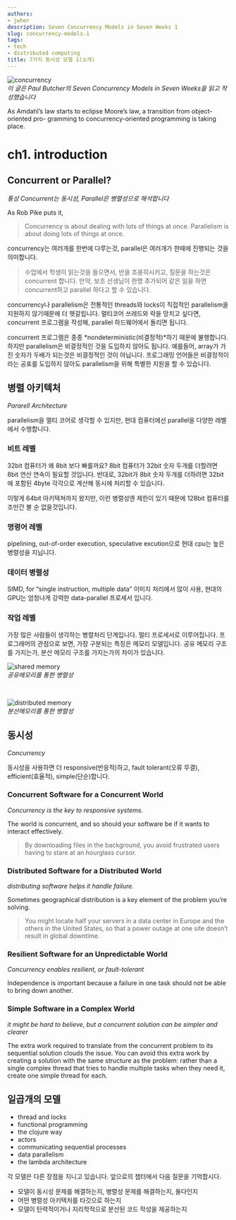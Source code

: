 ```yaml
---
authors:
- jwher
description: Seven Concurrency Models in Seven Weeks 1
slug: concurrency-models-1
tags:
- tech
- distributed computing
title: 7가지 동시성 모델 1(소개)
---
```


![concurrency](seven-plate.png)  
*이 글은 Paul Butcher의 Seven Concurrency Models in Seven Weeks을 읽고 작성했습니다*  
<!--truncate-->

As Amdahl’s law starts to eclipse Moore’s law, a transition from object-oriented pro- gramming to concurrency-oriented programming is taking place.

# ch1. introduction

## Concurrent or Parallel?
*통상 Concurrent는 동시성, Parallel은 병렬성으로 해석합니다*

As Rob Pike puts it,

> Concurrency is about dealing with lots of things at once. Parallelism is about doing lots of things at once.

concurrency는 여러개를 한번에 다루는것, parallel은 여러개가 한때에 진행되는 것을 의미합니다.

> 수업에서 학생이 읽는것을 들으면서, 반을 조용히시키고, 질문을 하는것은 concurrent 합니다.
> 만약, 보조 선생님이 한명 추가되어 같은 일을 하면 concurrent하고 parallel 하다고 할 수 있습니다.

concurrency나 parallelism은 전통적인 threads와 locks이 직접적인 parallelism을 지원하지 않기때문에 더 헷갈립니다. 멀티코어 쓰레드와 락을 망치고 싶다면, concurrent 프로그램을 작성해, parallel 하드웨어에서 돌리면 됩니다.

concurrent 프로그램은 종종 *nondeterministic(비결정적)*하기 때문에 불행합니다.
하지만 parallelism은 비결정적인 것을 도입하지 않아도 됩니다. 예를들어, array가 가진 숫자가 두배가 되는것은 비결정적인 것이 아닙니다. 프로그래밍 언어들은 비결정적이라는 공포를 도입하지 않아도 parallelism을 위해 특별한 지원을 할 수 있습니다.

## 병렬 아키텍처
*Pararell Architecture*  

parallelism을 멀티 코어로 생각할 수 있지만, 현대 컴퓨터에선 parallel을 다양한 레벨에서 수행합니다.

### 비트 레벨
32bit 컴퓨터가 왜 8bit 보다 빠를까요? 8bit 컴퓨터가 32bit 숫자 두개를 더할려면 8bit 연산 연속이 필요할 것입니다. 반대로, 32bit가 8bit 숫자 두개를 더하려면 32bit에 포함된 4byte 각각으로 계산해 동시에 처리할 수 있습니다.

이렇게 64bit 아키텍쳐까지 왔지만, 이런 병렬성엔 제한이 있기 때문에 128bit 컴퓨터를 조만간 볼 순 없을것입니다.

### 명령어 레벨
pipelining, out-of-order execution, speculative excution으로 현대 cpu는 높은 병렬성을 지닙니다.

### 데이터 병렬성
SIMD, for “single instruction, multiple data”
이미지 처리에서 많이 사용, 현대의 GPU는 엄청나게 강력한 data-parallel 프로세서 입니다.

### 작업 레벨
가장 많은 사람들이 생각하는 병렬처리 단계입니다. 멀티 프로세서로 이루어집니다.
프로그래머의 관점으로 보면, 가장 구분되는 특징은 메모리 모델입니다.
공유 메모리 구조를 가지는가, 분산 메모리 구조를 가지는가의 차이가 있습니다.

![shared memory](shared_memory.png)  
*공유메모리를 통한 병렬성*  

<br/>

![distributed memory](distributed_memory.png)  
*분산메모리를 통한 병렬성*

## 동시성
*Concurrency*  

동시성을 사용하면 더 responsive(반응적)하고, fault tolerant(오류 무결), efficient(효율적), simple(단순)합니다.

### Concurrent Software for a Concurrent World
*Concurrency is the key to responsive systems.*  

The world is concurrent, and so should your software be if it wants to interact effectively.
> By downloading files in the background, you avoid frustrated users having to stare at an hourglass cursor.

### Distributed Software for a Distributed World
*distributing software helps it handle failure.*  

Sometimes geographical distribution is a key element of the problem you’re solving.
>  You might locate half your servers in a data center in Europe and the others in the United States, so that a power outage at one site doesn’t result in global downtime.

### Resilient Software for an Unpredictable World
*Concurrency enables resilient, or fault-tolerant*  

Independence is important because a failure in one task should not be able to bring down another.

### Simple Software in a Complex World
*it might be hard to believe, but a concurrent solution can be simpler and clearer*

The extra work required to translate from the concurrent problem to its sequential solution clouds the issue.
You can avoid this extra work by creating a solution with the same structure as the problem:
rather than a single complex thread that tries to handle multiple tasks when they need it, create one simple thread for each.

## 일곱개의 모델

* thread and locks
* functional programming
* the clojure way
* actors
* communicating sequential processes
* data parallelism
* the lambda architecture

각 모델은 다른 장점을 지니고 있습니다. 앞으로의 챕터에서 다음 질문을 기억합시다.
* 모델이 동시성 문제를 해결하는지, 병렬성 문제를 해결하는지, 둘다인지
* 어떤 병렬성 아키텍처를 타깃으로 하는지
* 모델이 탄력적이거나 지리학적으로 분산된 코드 작성을 제공하는지
